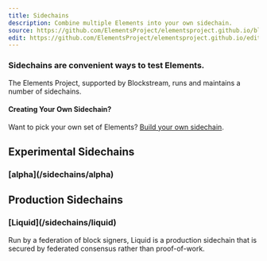 ```yaml
---
title: Sidechains
description: Combine multiple Elements into your own sidechain.
source: https://github.com/ElementsProject/elementsproject.github.io/blob/relaunch/source/sidechains/index.md
edit: https://github.com/ElementsProject/elementsproject.github.io/edit/relaunch/source/sidechains/index.md
---
```



### Sidechains are convenient ways to test Elements.

The Elements Project, supported by Blockstream, runs and maintains a number of
sidechains.

#### Creating Your Own Sidechain?
Want to pick your own set of Elements?  <a href="/sidechains/creating-your-own.html">Build your own sidechain</a>.

## Experimental Sidechains
<h3>[alpha](/sidechains/alpha)</h3>
<!-- ### [beta](/sidechains/beta) -->

## Production Sidechains
<h3>[Liquid](/sidechains/liquid)</h3>
Run by a federation of block signers, Liquid is a production sidechain that is secured by
federated consensus rather than proof-of-work.
